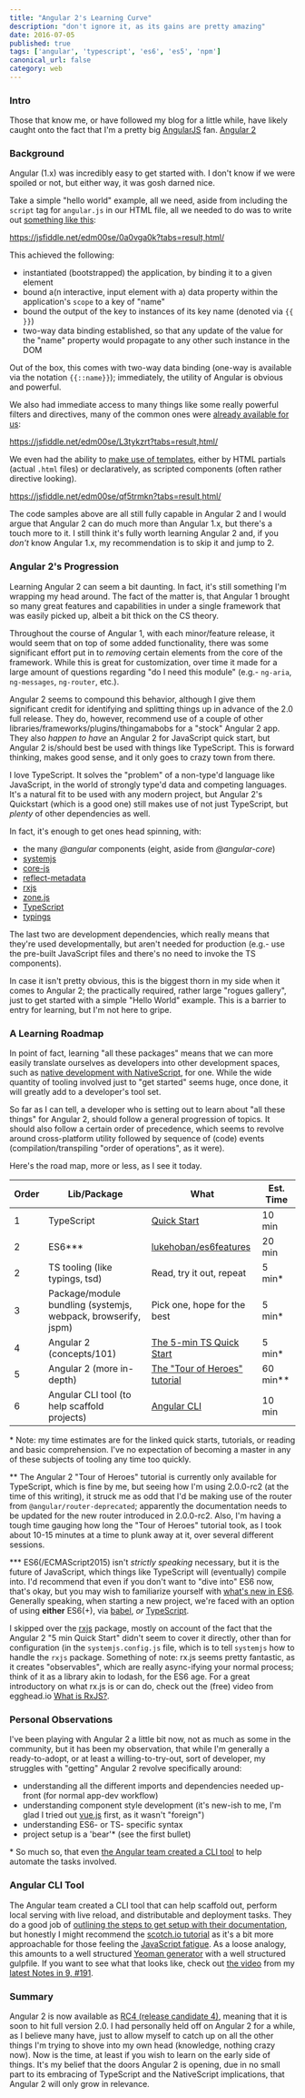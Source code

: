 ```yaml
---
title: "Angular 2's Learning Curve"
description: "don't ignore it, as its gains are pretty amazing"
date: 2016-07-05
published: true
tags: ['angular', 'typescript', 'es6', 'es5', 'npm']
canonical_url: false
category: web
---
```


<!-- {% include toc.html %} -->

### Intro

Those that know me, or have followed my blog for a little while, have likely caught onto the fact that I'm a pretty big [AngularJS](https://angularjs.org/) fan. [Angular 2](https://angular.io/)

### Background

Angular (1.x) was incredibly easy to get started with. I don't know if we were spoiled or not, but either way, it was gosh darned nice.

Take a simple "hello world" example, all we need, aside from including the `script` tag for `angular.js` in our HTML file, all we needed to do was to write out [something like this](https://jsfiddle.net/edm00se/0a0vga0k/):

https://jsfiddle.net/edm00se/0a0vga0k?tabs=result,html/

This achieved the following:

- instantiated (bootstrapped) the application, by binding it to a given element
- bound a(n interactive, input element with a) data property within the application's `scope` to a key of "name"
- bound the output of the key to instances of its key name (denoted via `{{ }}`)
- two-way data binding established, so that any update of the value for the "name" property would propagate to any other such instance in the DOM

Out of the box, this comes with two-way data binding (one-way is available via the notation `{{::name}}`); immediately, the utility of Angular is obvious and powerful.

We also had immediate access to many things like some really powerful filters and directives, many of the common ones were [already available for us](https://jsfiddle.net/edm00se/L3tykzrt/):

https://jsfiddle.net/edm00se/L3tykzrt?tabs=result,html/

We even had the ability to [make use of templates](https://jsfiddle.net/edm00se/qf5trmkn/), either by HTML partials (actual `.html` files) or declaratively, as scripted components (often rather directive looking).

https://jsfiddle.net/edm00se/qf5trmkn?tabs=result,html/

The code samples above are all still fully capable in Angular 2 and I would argue that Angular 2 can do much more than Angular 1.x, but there's a touch more to it. I still think it's fully worth learning Angular 2 and, if you _don't_ know Angular 1.x, my recommendation is to skip it and jump to 2.

### Angular 2's Progression

Learning Angular 2 can seem a bit daunting. In fact, it's still something I'm wrapping my head around. The fact of the matter is, that Angular 1 brought so many great features and capabilities in under a single framework that was easily picked up, albeit a bit thick on the CS theory.

Throughout the course of Angular 1, with each minor/feature release, it would seem that on top of some added functionality, there was some significant effort put in to _removing_ certain elements from the core of the framework. While this is great for customization, over time it made for a large amount of questions regarding "do I need this module" (e.g.- `ng-aria`, `ng-messages`, `ng-router`, etc.).

Angular 2 seems to compound this behavior, although I give them significant credit for identifying and splitting things up in advance of the 2.0 full release. They do, however, recommend use of a couple of other libraries/frameworks/plugins/thingamabobs for a "stock" Angular 2 app. They also _happen to have_ an Angular 2 for JavaScript quick start, but Angular 2 is/should best be used with things like TypeScript. This is forward thinking, makes good sense, and it only goes to crazy town from there.

I love TypeScript. It solves the "problem" of a non-type'd language like JavaScript, in the world of strongly type'd data and competing languages. It's a natural fit to be used with any modern project, but Angular 2's Quickstart (which is a good one) still makes use of not just TypeScript, but _plenty_ of other dependencies as well.

In fact, it's enough to get ones head spinning, with:

- the many _&#64;angular_ components (eight, aside from _&#64;angular-core_)
- [systemjs](https://npm.im/systemjs)
- [core-js](https://npm.im/core-js)
- [reflect-metadata](https://npm.im/reflect-metadata)
- [rxjs](https://npm.im/rxjs)
- [zone.js](https://npm.im/zone.js)
- [TypeScript](https://npm.im/typescript)
- [typings](https://www.npm.im/typings)

The last two are development dependencies, which really means that they're used developmentally, but aren't needed for production (e.g.- use the pre-built JavaScript files and there's no need to invoke the TS components).

In case it isn't pretty obvious, this is the biggest thorn in my side when it comes to Angular 2; the practically required, rather large "rogues gallery", just to get started with a simple "Hello World" example. This is a barrier to entry for learning, but I'm not here to gripe.

### A Learning Roadmap

In point of fact, learning "all these packages" means that we can more easily translate ourselves as developers into other development spaces, such as [native development with NativeScript](https://www.nativescript.org/nativescript-is-how-you-build-native-mobile-apps-with-angular), for one. While the wide quantity of tooling involved just to "get started" seems huge, once done, it will greatly add to a developer's tool set.

So far as I can tell, a developer who is setting out to learn about "all these things" for Angular 2, should follow a general progression of topics. It should also follow a certain order of precedence, which seems to revolve around cross-platform utility followed by sequence of (code) events (compilation/transpiling "order of operations", as it were).

Here's the road map, more or less, as I see it today.

| Order | Lib/Package                                                   | What                                | Est. Time |
 | -----| ------------------------------------------------------------- | ----------------------------------- | ------------- |
| 1     | TypeScript                                                    | [Quick Start][1]                    | 10 min |
| 2     | ES6\*\*\*                                                     | [lukehoban/es6features][5]          | 20 min |
| 2     | TS tooling (like typings, tsd)                                | Read, try it out, repeat            | 5 min\* |
| 3     | Package/module bundling (systemjs, webpack, browserify, jspm) | Pick one, hope for the best         | 5 min\* |
| 4     | Angular 2 (concepts/101)                                      | [The 5-min TS Quick Start][2]       | 5 min\* |
| 5     | Angular 2 (more in-depth)                                     | [The "Tour of Heroes" tutorial][3]  | 60 min\*\* |
| 6     | Angular CLI tool (to help scaffold projects)                  | [Angular CLI][4]                    | 10 min |{:.table .table-bordered .table-striped}

\* Note: my time estimates are for the linked quick starts, tutorials, or reading and basic comprehension. I've no expectation of becoming a master in any of these subjects of tooling any time too quickly.

\*\* The Angular 2 "Tour of Heroes" tutorial is currently only available for TypeScript, which is fine by me, but seeing how I'm using 2.0.0-rc2 (at the time of this writing), it struck me as odd that I'd be making use of the router from `@angular/router-deprecated`; apparently the documentation needs to be updated for the new router introduced in 2.0.0-rc2. Also, I'm having a tough time gauging how long the "Tour of Heroes" tutorial took, as I took about 10-15 minutes at a time to plunk away at it, over several different sessions.

\*\*\* ES6(/ECMAScript2015) isn't _strictly speaking_ necessary, but it is the future of JavaScript, which things like TypeScript will (eventually) compile into. I'd recommend that even if you don't want to "dive into" ES6 now, that's okay, but you may wish to familiarize yourself with [what's new in ES6](https://github.com/lukehoban/es6features). Generally speaking, when starting a new project, we're faced with an option of using **either** ES6(+), via [babel](https://babeljs.io/), _or_ [TypeScript](https://www.typescriptlang.org/).

I skipped over the [rxjs](https://npm.im/rxjs) package, mostly on account of the fact that the Angular 2 "5 min Quick Start" didn't seem to cover it directly, other than for configuration (in the `systemjs.config.js` file, which is to tell `systemjs` how to handle the `rxjs` package. Something of note: rx.js seems pretty fantastic, as it creates "observables", which are really async-ifying your normal process; think of it as a library akin to lodash, for the ES6 age. For a great introductory on what rx.js is or can do, check out the (free) video from egghead.io [What is RxJS?](https://egghead.io/lessons/rxjs-what-is-rxjs).

[1]: https://www.typescriptlang.org/docs/tutorial.html
[2]: https://angular.io/docs/ts/latest/quickstart.html
[3]: https://angular.io/docs/ts/latest/tutorial/
[4]: https://cli.angular.io/
[5]: https://github.com/lukehoban/es6features

### Personal Observations

I've been playing with Angular 2 a little bit now, not as much as some in the community, but it has been my observation, that while I'm generally a ready-to-adopt, or at least a willing-to-try-out, sort of developer, my struggles with "getting" Angular 2 revolve specifically around:

- understanding all the different imports and dependencies needed up-front (for normal app-dev workflow)
- understanding component style development (it's new-ish to me, I'm glad I tried out [vue.js](https://vuejs.org/) first, as it wasn't "foreign")
- understanding ES6- or TS- specific syntax
- project setup is a 'bear'\* (see the first bullet)

\* So much so, that even [the Angular team created a CLI tool](https://cli.angular.io/) to help automate the tasks involved.

### Angular CLI Tool

The Angular team created a CLI tool that can help scaffold out, perform local serving with live reload, and distributable and deployment tasks. They do a good job of [outlining the steps to get setup with their documentation](https://github.com/angular/angular-cli#table-of-contents), but honestly I might recommend the [scotch.io tutorial](https://scotch.io/tutorials/use-the-angular-cli-for-faster-angular-2-projects) as it's a bit more approachable for those feeling the [JavaScript fatigue](https://medium.com/@ericclemmons/javascript-fatigue-48d4011b6fc4#.owoxcwpe9). As a loose analogy, this amounts to a well structured [Yeoman generator](https://yeoman.io/generators/) with a well structured gulpfile. If you want to see what that looks like, check out [the video](/self-promotion/ni9-connect-highlights-and-mwlug-announcement/#the-video) from my [latest Notes in 9, #191](https://www.notesin9.com/2016/06/28/notesin9-191-a-beard-an-app-and-a-blender/).

### Summary

Angular 2 is now available as [RC4 (release candidate 4)](https://angularjs.blogspot.com/2016/06/rc4-now-available.html), meaning that it is soon to hit full version 2.0. I had personally held off on Angular 2 for a while, as I believe many have, just to allow myself to catch up on all the other things I'm trying to shove into my own head (knowledge, nothing crazy now). Now is the time, at least if you wish to learn on the early side of things. It's my belief that the doors Angular 2 is opening, due in no small part to its embracing of TypeScript and the NativeScript implications, that Angular 2 will only grow in relevance.
